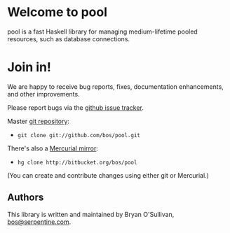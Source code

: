 # Welcome to pool

pool is a fast Haskell library for managing medium-lifetime pooled
resources, such as database connections.

# Join in!

We are happy to receive bug reports, fixes, documentation enhancements,
and other improvements.

Please report bugs via the
[github issue tracker](http://github.com/bos/pool/issues).

Master [git repository](http://github.com/bos/pool):

* `git clone git://github.com/bos/pool.git`

There's also a [Mercurial mirror](http://bitbucket.org/bos/pool):

* `hg clone http://bitbucket.org/bos/pool`

(You can create and contribute changes using either git or Mercurial.)

Authors
-------

This library is written and maintained by Bryan O'Sullivan,
<bos@serpentine.com>.
